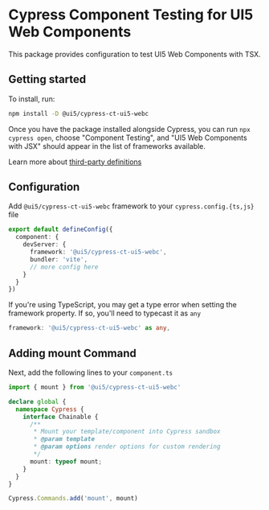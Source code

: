 # Cypress Component Testing for UI5 Web Components

This package provides configuration to test UI5 Web Components with TSX.

## Getting started

To install, run:

```bash
npm install -D @ui5/cypress-ct-ui5-webc
```

Once you have the package installed alongside Cypress, you can run `npx cypress open`, choose "Component Testing", and "UI5 Web Components with JSX" should appear in the list of frameworks available.

Learn more about [third-party definitions](https://docs.cypress.io/guides/component-testing/third-party-definitions)

## Configuration

Add `@ui5/cypress-ct-ui5-webc` framework to your `cypress.config.{ts,js}` file

```ts
export default defineConfig({
  component: {
    devServer: {
      framework: '@ui5/cypress-ct-ui5-webc',
      bundler: 'vite',
      // more config here
    }
  }
})
```
If you're using TypeScript, you may get a type error when setting the framework property. If so, you'll need to typecast it as `any`

```ts
framework: '@ui5/cypress-ct-ui5-webc' as any,
```
## Adding mount Command

Next, add the following lines to your `component.ts`

```ts
import { mount } from '@ui5/cypress-ct-ui5-webc'

declare global {
  namespace Cypress {
    interface Chainable {
      /**
       * Mount your template/component into Cypress sandbox
       * @param template
       * @param options render options for custom rendering
       */
      mount: typeof mount;
    }
  }
}

Cypress.Commands.add('mount', mount)
```